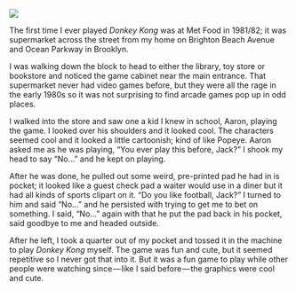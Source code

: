 <!-----
title: Playing Donkey Kong
description: A brief memory of an arcade game from 1981
date: '2016-10-22T17:31:50.103Z'
slug: a081f2feb887
----->

![](/Users/jack/Downloads/medium-export-c5e2d7bfba58be09848301f216239b1a2b92c723a5147c30ac4f31d8e9470b9a/posts/md_1668465868371/img/1__v8WIPqsGDMP3MtaC07mNlQ.jpeg)

The first time I ever played _Donkey Kong_ was at Met Food in 1981/82; it was supermarket across the street from my home on Brighton Beach Avenue and Ocean Parkway in Brooklyn.

I was walking down the block to head to either the library, toy store or bookstore and noticed the game cabinet near the main entrance. That supermarket never had video games before, but they were all the rage in the early 1980s so it was not surprising to find arcade games pop up in odd places.

I walked into the store and saw one a kid I knew in school, Aaron, playing the game. I looked over his shoulders and it looked cool. The characters seemed cool and it looked a little cartoonish; kind of like Popeye. Aaron asked me as he was playing, “You ever play this before, Jack?” I shook my head to say “No…” and he kept on playing.

After he was done, he pulled out some weird, pre-printed pad he had in is pocket; it looked like a guest check pad a waiter would use in a diner but it had all kinds of sports clipart on it. “Do you like football, Jack?” I turned to him and said “No…” and he persisted with trying to get me to bet on something. I said, “No…” again with that he put the pad back in his pocket, said goodbye to me and headed outside.

After he left, I took a quarter out of my pocket and tossed it in the machine to play _Donkey Kong_ myself. The game was fun and cute, but it seemed repetitive so I never got that into it. But it was a fun game to play while other people were watching since — like I said before — the graphics were cool and cute.